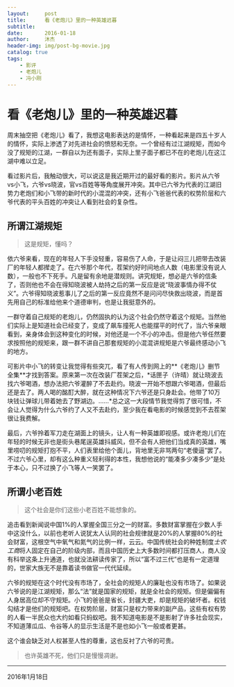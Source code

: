 ```yaml
---
layout:     post
title:      看《老炮儿》里的一种英雄迟暮
subtitle:
date:       2016-01-18
author:     沐杰
header-img: img/post-bg-movie.jpg
catalog: true
tags:
    - 影评
    - 老炮儿
    - 冯小刚
---
```

# 看《老炮儿》里的一种英雄迟暮

周末抽空把《老炮儿》看了，我想这电影表达的是情怀，一种看起来是四五十岁人的情怀，实际上渗透了对先进社会的愤怒和无奈。一个曾经有过江湖规矩，而如今没了规矩的江湖，一群自以为还有面子，实际上里子面子都已不在的老炮儿在这江湖中难以立足。

看过影片后，我触动很大，可以说这是我近期开过的最好看的影片。影片从六爷vs小飞，六爷vs晓波，官vs百姓等等角度展开冲突。其中已六爷为代表的江湖旧势力老炮们和小飞带的新时代的小混混的冲突，还有小飞爸爸代表的权势阶层和六爷代表的平头百姓的冲突让人看到社会的复杂性。



## 所谓江湖规矩

> 这是规矩，懂吗？



依六爷来看，现在的年轻人下手没轻重，容易伤了人命，于是让闷三儿把带去改装厂的年轻人都撵走了。在六爷那个年代，茬架约好时间地点人数（电影里没有说人数），一般也不下死手。凡是留有余地是潜规则。讲究规矩，想必是六爷的信条了，否则他也不会在得知晓波被人劫持之后的第一反应是说“晓波事情办得不仗义”。六爷得知晓波惹事儿了之后的第一反应竟然不是问问尽快救出晓波，而是首先用自己的标准给他来个道德审判，也是让我挺意外的。

一群守着自己规矩的老炮儿，仍然固执的认为这个社会仍然守着这个规矩。当然他们实际上是知道社会已经变了，变成了飙车撞死人也能摆平的时代了，当六爷亲眼看到，亲身体会到这种变化的时候，对他还是一个不小的冲击。但是他六爷任然要求按照他的规矩来，跟一群不讲自己那套规矩的小混混讲规矩是六爷最终感动小飞的地方。

可影片中小飞的转变让我觉得有些突兀，看了有人传到网上的**《老炮儿》删节全集**才找到答案。原来第一次在改装厂茬架之后，*话匣子（许晴）就让晓波去找六爷喝酒，想办法把六爷灌醉了不去赴约。晓波一开始不想跟六爷喝酒，但最后还是去了。两人喝的酩酊大醉，就在这种情况下六爷还是只身赴会。他带了10万块钱让弹球儿带着她去了野湖边。……*总之这一大段情节我觉得剪了很可惜，不会让人觉得为什么六爷约了人又不去赴约，至少我在看电影的时候感觉到不去茬架很让我费解。

最后，六爷拎着军刀走在湖面上的镜头，让人有一种英雄即视感。或许老炮儿们在年轻的时候无非也是街头巷尾逞英雄抖威风，但不会有人把他们当成真的英雄，嘴里唠叨的规矩打抱不平，人们表里给他个面儿，背地里无非骂两句“老傻逼”罢了。不过六爷心里，却有这么种重义轻利得的本性，我想他说的“能凑多少凑多少”是处于本心，只不过换了小飞等人一笑罢了。

## 所谓小老百姓

> 这个社会是你们这些小老百姓不能想象的。



追击看到新闻说中国1%的人掌握全国三分之一的财富。多数财富掌握在少数人手中这没什么，以前也老听人说犹太人认同的社会规律就是20%的人掌握80%的社会财富，这根空气中氧气和氮气的比例一样，云云。中国传统社会的种姓制度*士农工商*将人固定在自己的阶级内部，而且中国历史上大多数时间都打压商人，商人没有科举这条上升通道，也就没法耕读传家了，所以“富不过三代”也是有一定道理的，世家大族无不是靠着读书做官一代代延续。

六爷的规矩在这个时代没有市场了，全社会的规矩人的廉耻也没有市场了。如果说六爷说的是江湖规矩，那么“法”就是国家的规矩，就是全社会的规矩。但是偏偏有人身居高位却不守规矩。小飞的爸爸是省长，封疆大吏，却是规矩的破坏者。权钱勾结才是他们的规矩吧。在权势阶层，财富只是权力带来的副产品，这些有权有势的人看一半民众也大约如看只蚂蚁吧。我不知道电影是不是影射了许多社会现实，不知道薄瓜瓜、令谷等人的显示生活是不是也如小飞一般或者更甚。

这个谁会缺乏对人权甚至人性的尊重，这也反衬了六爷的可贵。

> 也许英雄不死，他们只是慢慢凋谢。



***

2016年1月18日
